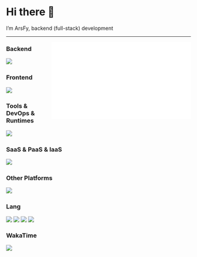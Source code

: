 # Hi there 👋

I’m ArsFy, backend (full-stack) development

-----

<img title="ArsFy's GitHub stats" src="https://github.com/ArsFy/github-stats/blob/master/generated/overview.svg" align="right" width="380px" height="210px" />

### Backend
<img style="max-height: 40px; max-width: calc(100% - 400px)" src="https://skillicons.dev/icons?theme=dark&i=go,c,cpp,nodejs,ts,py,kotlin,java,php,swift,rust" />

### Frontend
<img style="max-height: 40px; max-width: calc(100% - 400px)" src="https://skillicons.dev/icons?theme=dark&i=ts,js,html,css,react,bun,vite,tailwind" />

### Tools & DevOps & Runtimes
<img style="max-height: 40px; max-width: calc(100% - 400px)" src="https://skillicons.dev/icons?theme=dark&i=postgres,mongodb,sqlite,mysql,redis,prisma,git,opencv,pytorch,tensorflow" />

### SaaS & PaaS & IaaS
<img style="max-height: 40px; max-width: calc(100% - 400px)" src="https://skillicons.dev/icons?theme=dark&i=github,gitlab,firebase,supabase,cloudflare,workers,heroku" />

### Other Platforms
<img style="max-height: 40px; max-width: calc(100% - 400px)" src="https://skillicons.dev/icons?theme=dark&i=androidstudio,flutter,godot,unity,matlab,docker,k8s" />


### Lang
![](https://img.shields.io/badge/🇬🇧-English-blue)
![](https://img.shields.io/badge/🇭🇰-Cantonese-red)
![](https://img.shields.io/badge/🇨🇳-Mandarin-red)
![](https://img.shields.io/badge/🇯🇵-Japanese-white)

### WakaTime
![](https://wakapi.dev/api/badge/arsfy/arsfy/interval:30_days?label=last%2030d)

